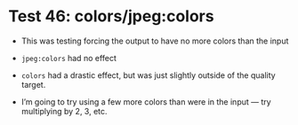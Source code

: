# Test 46: colors/jpeg:colors

* This was testing forcing the output to have no more colors than the input

* `jpeg:colors` had no effect

* `colors` had a drastic effect, but was just slightly outside of the quality target.

* I’m going to try using a few more colors than were in the input — try multiplying by 2, 3, etc.